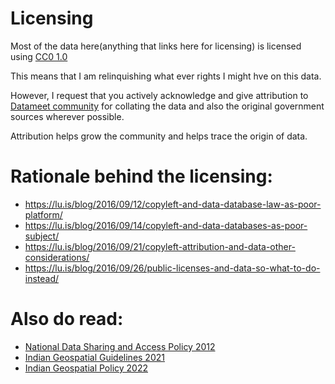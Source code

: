 # Licensing

Most of the data here(anything that links here for licensing) is licensed using [CC0 1.0](https://creativecommons.org/publicdomain/zero/1.0/)

This means that I am relinquishing what ever rights I might hve on this data.

However, I request that you actively acknowledge and give attribution to [Datameet community](https://datameet.org/) for collating the data and also the original government sources wherever possible.

Attribution helps grow the community and helps trace the origin of data.

# Rationale behind the licensing:

* https://lu.is/blog/2016/09/12/copyleft-and-data-database-law-as-poor-platform/
* https://lu.is/blog/2016/09/14/copyleft-and-data-databases-as-poor-subject/
* https://lu.is/blog/2016/09/21/copyleft-attribution-and-data-other-considerations/
* https://lu.is/blog/2016/09/26/public-licenses-and-data-so-what-to-do-instead/

# Also do read: 

* [National Data Sharing and Access Policy 2012](https://dst.gov.in/sites/default/files/gazetteNotificationNDSAP.pdf)
* [Indian Geospatial Guidelines 2021](https://dst.gov.in/sites/default/files/Final%20Approved%20Guidelines%20on%20Geospatial%20Data_0.pdf)
* [Indian Geospatial Policy 2022](https://www.surveyofindia.gov.in/webroot/UserFiles/files/National%20Geospatial%20Policy.pdf)
